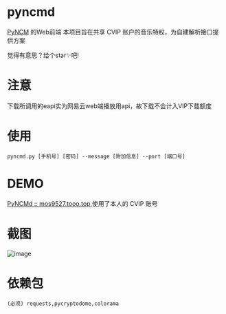 # pyncmd
[PyNCM](https://github.com/greats3an/pyncm) 的Web前端
本项目旨在共享 CVIP 账户的音乐特权，为自建解析接口提供方案

觉得有意思？给个star✨吧!

# 注意
下载所调用的eapi实为网易云web端播放用api，故下载不会计入VIP下载额度

# 使用
    pyncmd.py [手机号] [密码] --message [附加信息] --port [端口号]

# DEMO
[PyNCMd :: mos9527.tooo.top](https://mos9527.tooo.top/ncm),使用了本人的 CVIP 账号

# 截图
![image](https://raw.githubusercontent.com/greats3an/pyncmd/master/screenshot/shot1.png)

# 依赖包

    (必须) requests,pycryptodome,colorama